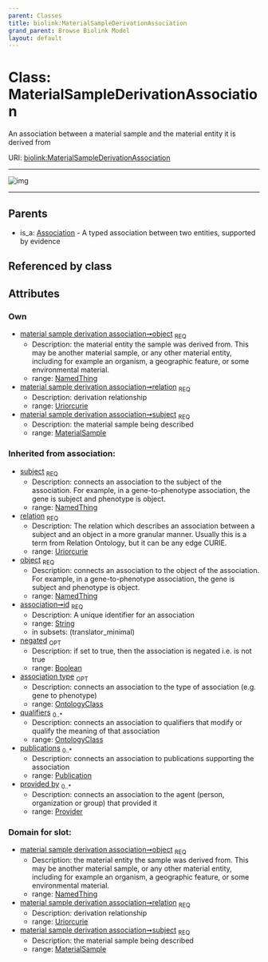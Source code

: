 ```yaml
---
parent: Classes
title: biolink:MaterialSampleDerivationAssociation
grand_parent: Browse Biolink Model
layout: default
---
```


# Class: MaterialSampleDerivationAssociation


An association between a material sample and the material entity it is derived from

URI: [biolink:MaterialSampleDerivationAssociation](https://w3id.org/biolink/vocab/MaterialSampleDerivationAssociation)


---

![img](http://yuml.me/diagram/nofunky;dir:TB/class/[Publication],[Provider],[OntologyClass],[NamedThing],[NamedThing]%3Cobject%201..1-%20[MaterialSampleDerivationAssociation%7Crelation:uriorcurie;id(i):string;negated(i):boolean%20%3F],[MaterialSample]%3Csubject%201..1-%20[MaterialSampleDerivationAssociation],[Association]%5E-[MaterialSampleDerivationAssociation],[MaterialSample],[Association])

---


## Parents

 *  is_a: [Association](Association.md) - A typed association between two entities, supported by evidence

## Referenced by class


## Attributes


### Own

 * [material sample derivation association➞object](material_sample_derivation_association_object.md)  <sub>REQ</sub>
    * Description: the material entity the sample was derived from. This may be another material sample, or any other material entity, including for example an organism, a geographic feature, or some environmental material.
    * range: [NamedThing](NamedThing.md)
 * [material sample derivation association➞relation](material_sample_derivation_association_relation.md)  <sub>REQ</sub>
    * Description: derivation relationship
    * range: [Uriorcurie](types/Uriorcurie.md)
 * [material sample derivation association➞subject](material_sample_derivation_association_subject.md)  <sub>REQ</sub>
    * Description: the material sample being described
    * range: [MaterialSample](MaterialSample.md)

### Inherited from association:

 * [subject](subject.md)  <sub>REQ</sub>
    * Description: connects an association to the subject of the association. For example, in a gene-to-phenotype association, the gene is subject and phenotype is object.
    * range: [NamedThing](NamedThing.md)
 * [relation](relation.md)  <sub>REQ</sub>
    * Description: The relation which describes an association between a subject and an object in a more granular manner. Usually this is a term from Relation Ontology, but it can be any edge CURIE.
    * range: [Uriorcurie](types/Uriorcurie.md)
 * [object](object.md)  <sub>REQ</sub>
    * Description: connects an association to the object of the association. For example, in a gene-to-phenotype association, the gene is subject and phenotype is object.
    * range: [NamedThing](NamedThing.md)
 * [association➞id](association_id.md)  <sub>REQ</sub>
    * Description: A unique identifier for an association
    * range: [String](types/String.md)
    * in subsets: (translator_minimal)
 * [negated](negated.md)  <sub>OPT</sub>
    * Description: if set to true, then the association is negated i.e. is not true
    * range: [Boolean](types/Boolean.md)
 * [association type](association_type.md)  <sub>OPT</sub>
    * Description: connects an association to the type of association (e.g. gene to phenotype)
    * range: [OntologyClass](OntologyClass.md)
 * [qualifiers](qualifiers.md)  <sub>0..*</sub>
    * Description: connects an association to qualifiers that modify or qualify the meaning of that association
    * range: [OntologyClass](OntologyClass.md)
 * [publications](publications.md)  <sub>0..*</sub>
    * Description: connects an association to publications supporting the association
    * range: [Publication](Publication.md)
 * [provided by](provided_by.md)  <sub>0..*</sub>
    * Description: connects an association to the agent (person, organization or group) that provided it
    * range: [Provider](Provider.md)

### Domain for slot:

 * [material sample derivation association➞object](material_sample_derivation_association_object.md)  <sub>REQ</sub>
    * Description: the material entity the sample was derived from. This may be another material sample, or any other material entity, including for example an organism, a geographic feature, or some environmental material.
    * range: [NamedThing](NamedThing.md)
 * [material sample derivation association➞relation](material_sample_derivation_association_relation.md)  <sub>REQ</sub>
    * Description: derivation relationship
    * range: [Uriorcurie](types/Uriorcurie.md)
 * [material sample derivation association➞subject](material_sample_derivation_association_subject.md)  <sub>REQ</sub>
    * Description: the material sample being described
    * range: [MaterialSample](MaterialSample.md)
